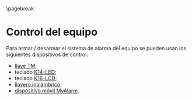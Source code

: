 \pagebreak

# Control del equipo

Para armar / desarmar el sistema de alarma del equipo se pueden usan los siguientes dispositivos de control:

* [llave TM](https://www.cnord.ru/katalog#keyboards);
* teclado [K14-LED](https://www.cnord.ru/katalog#keyboards);
* teclado [K16-LCD](https://www.cnord.ru/katalog#keyboards);
* [llavero inalámbrico](https://www.cnord.ru/katalog#keyboards);
* [dispositivo móvil MyAlarm](https://www.cnord.ru/myalarm).